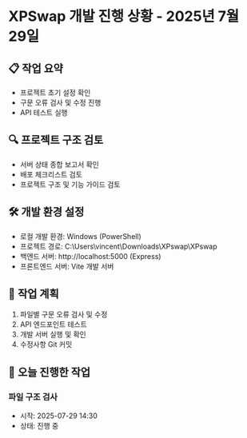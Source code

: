 # XPSwap 개발 진행 상황 - 2025년 7월 29일

## 📋 작업 요약
- 프로젝트 초기 설정 확인
- 구문 오류 검사 및 수정 진행
- API 테스트 실행

## 🔍 프로젝트 구조 검토
- 서버 상태 종합 보고서 확인
- 배포 체크리스트 검토
- 프로젝트 구조 및 기능 가이드 검토

## 🛠 개발 환경 설정
- 로컬 개발 환경: Windows (PowerShell)
- 프로젝트 경로: C:\Users\vincent\Downloads\XPswap\XPswap
- 백엔드 서버: http://localhost:5000 (Express)
- 프론트엔드 서버: Vite 개발 서버

## 🔧 작업 계획
1. 파일별 구문 오류 검사 및 수정
2. API 엔드포인트 테스트
3. 개발 서버 실행 및 확인
4. 수정사항 Git 커밋

## 📝 오늘 진행한 작업
### 파일 구조 검사
- 시작: 2025-07-29 14:30
- 상태: 진행 중
